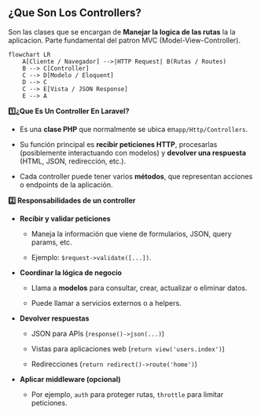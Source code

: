 ## **¿Que Son Los Controllers?**

Son las clases que se encargan de **Manejar la logica de las rutas** la la aplicacion. Parte fundamental del patron MVC (Model-View-Controller).

```mermaid
flowchart LR
    A[Cliente / Navegador] -->|HTTP Request| B(Rutas / Routes)
    B --> C[Controller]
    C --> D[Modelo / Eloquent]
    D --> C
    C --> E[Vista / JSON Response]
    E --> A
```

**1️⃣¿Que Es Un Controller En Laravel?**

 -  Es una **clase PHP** que normalmente se ubica en`app/Http/Controllers`.
    
-   Su función principal es **recibir peticiones HTTP**, procesarlas (posiblemente interactuando con modelos) y **devolver una respuesta** (HTML, JSON, redirección, etc.).
    
-   Cada controller puede tener varios **métodos**, que representan acciones o endpoints de la aplicación.

**2️⃣ Responsabilidades de un controller**

-   **Recibir y validar peticiones**
    
    -   Maneja la información que viene de formularios, JSON, query params, etc.
        
    -   Ejemplo: `$request->validate([...])`.
        
-   **Coordinar la lógica de negocio**
    
    -   Llama a **modelos** para consultar, crear, actualizar o eliminar datos.
        
    -   Puede llamar a servicios externos o a helpers.
        
-   **Devolver respuestas**
    
    -   JSON para APIs (`response()->json(...)`)
        
    -   Vistas para aplicaciones web (`return view('users.index')`)
        
    -   Redirecciones (`return redirect()->route('home')`)
        
-   **Aplicar middleware (opcional)**
    
    -   Por ejemplo, `auth` para proteger rutas, `throttle` para limitar peticiones.
